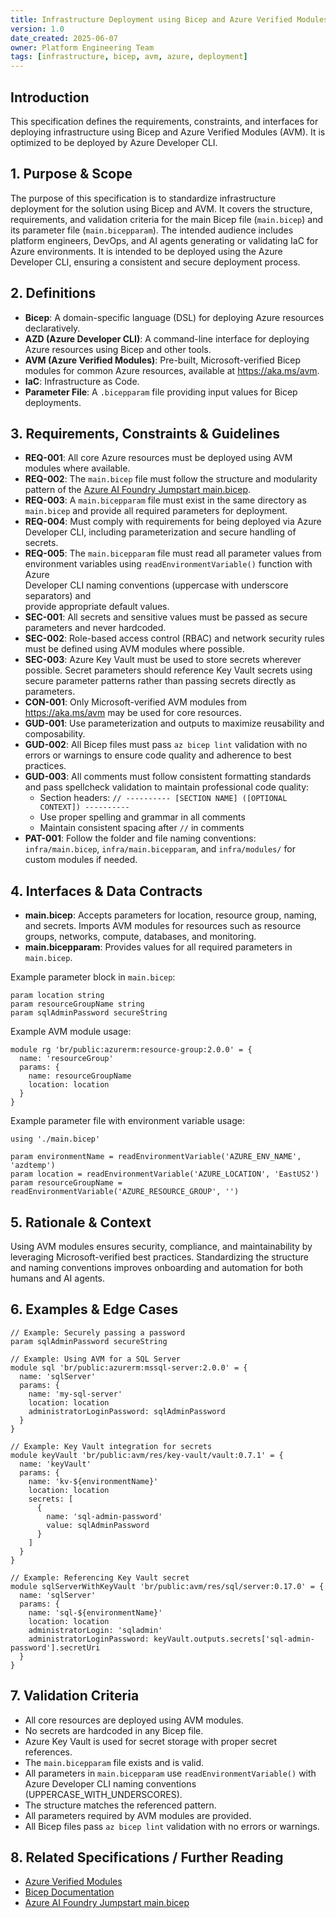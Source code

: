 ```yaml
---
title: Infrastructure Deployment using Bicep and Azure Verified Modules
version: 1.0  
date_created: 2025-06-07  
owner: Platform Engineering Team
tags: [infrastructure, bicep, avm, azure, deployment]
---
```


## Introduction

This specification defines the requirements, constraints, and interfaces for deploying infrastructure using Bicep and Azure Verified Modules (AVM). It is optimized to be deployed by Azure Developer CLI.

## 1. Purpose & Scope

The purpose of this specification is to standardize infrastructure deployment for the solution using Bicep and AVM. It covers the structure, requirements, and validation criteria for the main Bicep file (`main.bicep`) and its parameter file (`main.bicepparam`). The intended audience includes platform engineers, DevOps, and AI agents generating or validating IaC for Azure environments. It is intended to be deployed using the Azure Developer CLI, ensuring a consistent and secure deployment process.

## 2. Definitions

- **Bicep**: A domain-specific language (DSL) for deploying Azure resources declaratively.
- **AZD (Azure Developer CLI)**: A command-line interface for deploying Azure resources using Bicep and other tools.
- **AVM (Azure Verified Modules)**: Pre-built, Microsoft-verified Bicep modules for common Azure resources, available at https://aka.ms/avm.
- **IaC**: Infrastructure as Code.
- **Parameter File**: A `.bicepparam` file providing input values for Bicep deployments.

## 3. Requirements, Constraints & Guidelines

- **REQ-001**: All core Azure resources must be deployed using AVM modules where available.
- **REQ-002**: The `main.bicep` file must follow the structure and modularity pattern of the [Azure AI Foundry Jumpstart main.bicep](https://github.com/PlagueHO/azure-ai-foundry-jumpstart/blob/main/infra/main.bicep).
- **REQ-003**: A `main.bicepparam` file must exist in the same directory as `main.bicep` and provide all required parameters for deployment.
- **REQ-004**: Must comply with requirements for being deployed via Azure  
  Developer CLI, including parameterization and secure handling of secrets.
- **REQ-005**: The `main.bicepparam` file must read all parameter values from  
  environment variables using `readEnvironmentVariable()` function with Azure  
  Developer CLI naming conventions (uppercase with underscore separators) and  
  provide appropriate default values.
- **SEC-001**: All secrets and sensitive values must be passed as secure  
  parameters and never hardcoded.
- **SEC-002**: Role-based access control (RBAC) and network security rules must be defined using AVM modules where possible.
- **SEC-003**: Azure Key Vault must be used to store secrets wherever possible. Secret parameters should reference Key Vault secrets using secure parameter patterns rather than passing secrets directly as parameters.
- **CON-001**: Only Microsoft-verified AVM modules from https://aka.ms/avm may be used for core resources.
- **GUD-001**: Use parameterization and outputs to maximize reusability and composability.
- **GUD-002**: All Bicep files must pass `az bicep lint` validation with no errors or warnings to ensure code quality and adherence to best practices.
- **GUD-003**: All comments must follow consistent formatting standards and pass spellcheck validation to maintain professional code quality:
  - Section headers: `// ---------- [SECTION NAME] ([OPTIONAL CONTEXT]) ----------`
  - Use proper spelling and grammar in all comments
  - Maintain consistent spacing after `//` in comments
- **PAT-001**: Follow the folder and file naming conventions: `infra/main.bicep`, `infra/main.bicepparam`, and `infra/modules/` for custom modules if needed.

## 4. Interfaces & Data Contracts

- **main.bicep**: Accepts parameters for location, resource group, naming, and secrets. Imports AVM modules for resources such as resource groups, networks, compute, databases, and monitoring.
- **main.bicepparam**: Provides values for all required parameters in `main.bicep`.

Example parameter block in `main.bicep`:

```bicep
param location string
param resourceGroupName string
param sqlAdminPassword secureString
```

Example AVM module usage:

```bicep
module rg 'br/public:azurerm:resource-group:2.0.0' = {
  name: 'resourceGroup'
  params: {
    name: resourceGroupName
    location: location
  }
}
```

Example parameter file with environment variable usage:

```bicep
using './main.bicep'

param environmentName = readEnvironmentVariable('AZURE_ENV_NAME', 'azdtemp')
param location = readEnvironmentVariable('AZURE_LOCATION', 'EastUS2')
param resourceGroupName = readEnvironmentVariable('AZURE_RESOURCE_GROUP', '')
```

## 5. Rationale & Context

Using AVM modules ensures security, compliance, and maintainability by leveraging Microsoft-verified best practices. Standardizing the structure and naming conventions improves onboarding and automation for both humans and AI agents.

## 6. Examples & Edge Cases

````bicep
// Example: Securely passing a password
param sqlAdminPassword secureString

// Example: Using AVM for a SQL Server
module sql 'br/public:azurerm:mssql-server:2.0.0' = {
  name: 'sqlServer'
  params: {
    name: 'my-sql-server'
    location: location
    administratorLoginPassword: sqlAdminPassword
  }
}

// Example: Key Vault integration for secrets
module keyVault 'br/public:avm/res/key-vault/vault:0.7.1' = {
  name: 'keyVault'
  params: {
    name: 'kv-${environmentName}'
    location: location
    secrets: [
      {
        name: 'sql-admin-password'
        value: sqlAdminPassword
      }
    ]
  }
}

// Example: Referencing Key Vault secret
module sqlServerWithKeyVault 'br/public:avm/res/sql/server:0.17.0' = {
  name: 'sqlServer'
  params: {
    name: 'sql-${environmentName}'
    location: location
    administratorLogin: 'sqladmin'
    administratorLoginPassword: keyVault.outputs.secrets['sql-admin-password'].secretUri
  }
}
````

## 7. Validation Criteria

- All core resources are deployed using AVM modules.
- No secrets are hardcoded in any Bicep file.
- Azure Key Vault is used for secret storage with proper secret references.
- The `main.bicepparam` file exists and is valid.
- All parameters in `main.bicepparam` use `readEnvironmentVariable()` with  
  Azure Developer CLI naming conventions (UPPERCASE_WITH_UNDERSCORES).
- The structure matches the referenced pattern.
- All parameters required by AVM modules are provided.
- All Bicep files pass `az bicep lint` validation with no errors or warnings.

## 8. Related Specifications / Further Reading

- [Azure Verified Modules](https://aka.ms/avm)
- [Bicep Documentation](https://learn.microsoft.com/azure/azure-resource-manager/bicep/)
- [Azure AI Foundry Jumpstart main.bicep](https://github.com/PlagueHO/azure-ai-foundry-jumpstart/blob/main/infra/v1/main.bicep)
